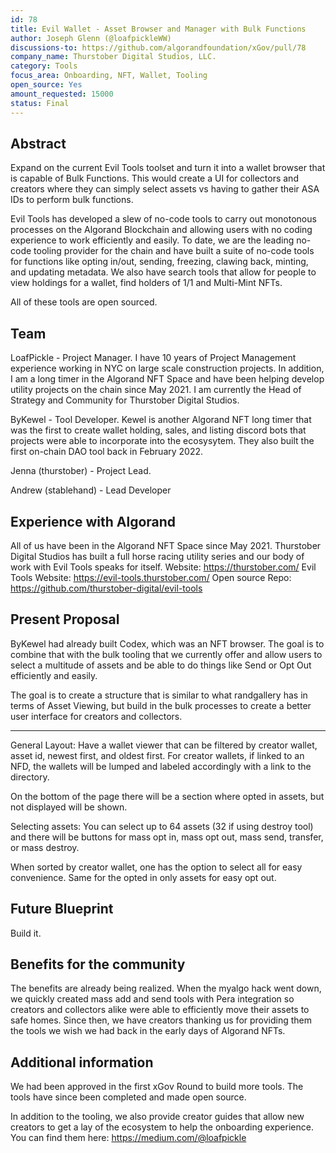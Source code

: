 ```yaml
---
id: 78
title: Evil Wallet - Asset Browser and Manager with Bulk Functions
author: Joseph Glenn (@loafpickleWW)
discussions-to: https://github.com/algorandfoundation/xGov/pull/78
company_name: Thurstober Digital Studios, LLC.
category: Tools
focus_area: Onboarding, NFT, Wallet, Tooling
open_source: Yes
amount_requested: 15000
status: Final
---
```


## Abstract
Expand on the current Evil Tools toolset and turn it into a wallet browser that is capable of Bulk Functions. This would create a UI for collectors and creators where they can simply select assets vs having to gather their ASA IDs to perform bulk functions. 

Evil Tools has developed a slew of no-code tools to carry out monotonous processes on the Algorand Blockchain and allowing users with no coding experience to work efficiently and easily. To date, we are the leading no-code tooling provider for the chain and have built a suite of no-code tools for functions like opting in/out, sending, freezing, clawing back, minting, and updating metadata. We also have search tools that allow for people to view holdings for a wallet, find holders of 1/1 and Multi-Mint NFTs. 

All of these tools are open sourced. 

## Team
LoafPickle - Project Manager. I have 10 years of Project Management experience working in NYC on large scale construction projects. In addition, I am a long timer in the Algorand NFT Space and have been helping develop utility projects on the chain since May 2021. I am currently the Head of Strategy and Community for Thurstober Digital Studios. 

ByKewel - Tool Developer. Kewel is another Algorand NFT long timer that was the first to create wallet holding, sales, and listing discord bots that projects were able to incorporate into the ecosysytem. They also built the first on-chain DAO tool back in February 2022. 

Jenna (thurstober) - Project Lead.

Andrew (stablehand) - Lead Developer

## Experience with Algorand
All of us have been in the Algorand NFT Space since May 2021. Thurstober Digital Studios has built a full horse racing utility series and our body of work with Evil Tools speaks for itself.
Website: https://thurstober.com/ 
Evil Tools Website: https://evil-tools.thurstober.com/
Open source Repo: https://github.com/thurstober-digital/evil-tools


## Present Proposal
ByKewel had already built Codex, which was an NFT browser. The goal is to combine that with the bulk tooling that we currently offer and allow users to select a multitude of assets and be able to do things like Send or Opt Out efficiently and easily. 

The goal is to create a structure that is similar to what randgallery has in terms of Asset Viewing, but build in the bulk processes to create a better user interface for creators and collectors. 

-----------------------------

General Layout: Have a wallet viewer that can be filtered by creator wallet, asset id, newest first, and oldest first. For creator wallets, if linked to an NFD, the wallets will be lumped and labeled accordingly with a link to the directory. 

On the bottom of the page there will be a section where opted in assets, but not displayed will be shown.

Selecting assets: You can select up to 64 assets (32 if using destroy tool) and there will be buttons for mass opt in, mass opt out, mass send, transfer, or mass destroy. 

When sorted by creator wallet, one has the option to select all for easy convenience. Same for the opted in only assets for easy opt out. 


## Future Blueprint
Build it. 

## Benefits for the community
The benefits are already being realized. When the myalgo hack went down, we quickly created mass add and send tools with Pera integration so creators and collectors alike were able to efficiently move their assets to safe homes. Since then, we have creators thanking us for providing them the tools we wish we had back in the early days of Algorand NFTs.

## Additional information
We had been approved in the first xGov Round to build more tools. The tools have since been completed and made open source.

In addition to the tooling, we also provide creator guides that allow new creators to get a lay of the ecosystem to help the onboarding experience. You can find them here: https://medium.com/@loafpickle
